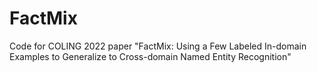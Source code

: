 # FactMix
Code for COLING 2022 paper "FactMix: Using a Few Labeled In-domain Examples to Generalize to Cross-domain Named Entity Recognition"

